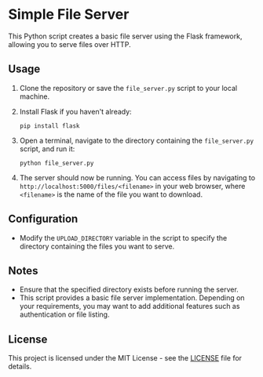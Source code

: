 # Simple File Server

This Python script creates a basic file server using the Flask framework, allowing you to serve files over HTTP.

## Usage

1. Clone the repository or save the `file_server.py` script to your local machine.

2. Install Flask if you haven't already:
    ```
    pip install flask
    ```

3. Open a terminal, navigate to the directory containing the `file_server.py` script, and run it:
    ```
    python file_server.py
    ```

4. The server should now be running. You can access files by navigating to `http://localhost:5000/files/<filename>` in your web browser, where `<filename>` is the name of the file you want to download.

## Configuration

- Modify the `UPLOAD_DIRECTORY` variable in the script to specify the directory containing the files you want to serve.

## Notes

- Ensure that the specified directory exists before running the server.
- This script provides a basic file server implementation. Depending on your requirements, you may want to add additional features such as authentication or file listing.

## License
This project is licensed under the MIT License - see the [LICENSE](LICENSE) file for details.
